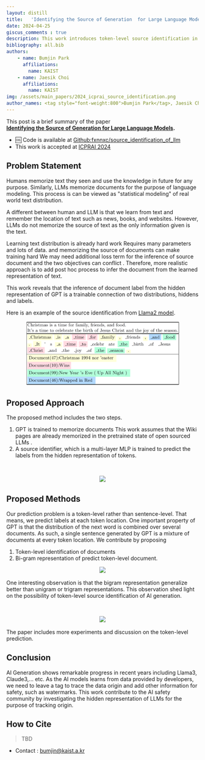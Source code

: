 ```yaml
---
layout: distill
title:   'Identifying the Source of Generation  for Large Language Models <strong>[ICPRAI 2024]</strong>' 
date: 2024-04-25
giscus_comments : true
description: This work introduces token-level source identification in the decoding step, which maps the token representation to the reference document. We propose a bi-gram source identifier which has two successive token representations as input.
bibliography: all.bib
authors: 
    - name: Bumjin Park
      affiliations:
        name: KAIST
    - name: Jaesik Choi
      affiliations:
        name: KAIST
img: /assets/main_papers/2024_icprai_source_identification.png
author_names: <tag style="font-weight:800">Bumjin Park</tag>, Jaesik Choi
---
```


This post is a brief summary of the paper <br>
<it> <strong> [ Identifying the Source of Generation for Large Language Models](). </strong> </it>

* 🆒 Code is available at [Github:fxnnxc/source_identification_of_llm](https://github.com/fxnnxc/source_identification_of_llm)
* This work is accepted at [ICPRAI 2024](https://brain.korea.ac.kr/icprai2024/)

## Problem Statement 

Humans memorize text they seen and use the knowledge in future for any purpose. Similarly, LLMs memorize documents for the purpose of language modeling. This process is can be viewed as "statistical modeling"  of real world text distribution. 

A different between human and LLM is that we learn from text and remember the location of text such as news, books, and websites. However, LLMs do not memorize the source of text as the only information given is the text.  

Learning text distribution is already hard work<d-footnote> Requires many parameters and lots of data. </d-footnote> and memorizing the source of documents can make training hard <d-footnote> We may need additional loss term for the inference of source document and the two objectives can conflict </d-footnote>. Therefore, more realistic approach is to add post hoc process to infer the document from the learned representation of text. 

This work reveals that the inference of document label from the hidden representation of GPT is a trainable connection of two distributions, hiddens and labels.  

Here is an example of the source identification from [Llama2 model](https://huggingface.co/docs/transformers/main/model_doc/llama2). 

<p align="center" >
<img src="/assets/main_papers/2024_icprai_source_identification.png" width="80%">
</p> 




## Proposed Approach

The proposed method includes the two steps. 
1. GPT is trained to memorize documents <d-footnote> This work assumes that the Wiki pages are already memorized in the pretrained state of open sourced LLMs </d-footnote>.  
2. A source identifier, which is a multi-layer MLP is trained to predict the labels from the hidden representation of tokens. 
<br>
<p align="center" >
<img src="https://onedrive.live.com/embed?resid=AE042A624064F8CA%212368&authkey=%21AMnw4HaL72CIXRU&width=1596&height=989" width="90%"/>
</p> 




## Proposed Methods

Our prediction problem is a token-level rather than sentence-level. That means, we predict labels at each token location. One important property of GPT is that the distribution of the next word is combined over several documents. As such, a single sentence generated by GPT is a mixture of documents at every token location. We contribute by proposing

1. Token-level identification of documents 
2. Bi-gram representation of predict token-level document. 


<p align="center" >
<img src="https://onedrive.live.com/embed?resid=AE042A624064F8CA%212369&authkey=%21AAgFi2h27rNHXxU&width=1568&height=734" width="100%"/>
</p> 



One interesting observation is that the bigram representation generalize better than unigram or trigram representations. This observation shed light on the possibility of token-level source identification of AI generation.

<br>
<p align="center" >
<img src="https://onedrive.live.com/embed?resid=AE042A624064F8CA%212370&authkey=%21AAD0ACPktw_zwfs&width=1610&height=650" width="80%" />
</p> 

The paper includes more experiments and discussion on the token-level prediction. 

## Conclusion 

AI Generation shows remarkable progress in recent years including Llama3, Claude3,... etc. 
As the AI models learns from data provided by developers, we need to leave a tag to trace the data origin and add other information for safety, such as watermarks. This work contribute to the AI safety community by investigating the hidden representation of LLMs for the purpose of tracking origin.  

<h2 id="how_to_cite"> How to Cite </h2>

<blockquote>
TBD
</blockquote>

* Contact : bumjin@kaist.a.kr
